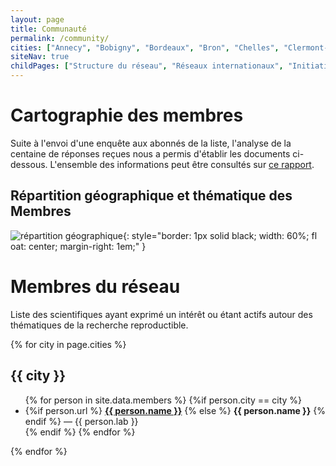 ```yaml
---
layout: page
title: Communauté
permalink: /community/
cities: ["Annecy", "Bobigny", "Bordeaux", "Bron", "Chelles", "Clermont-Ferrand", "Corte", "Dijon", "Évry",  "Gif-Sur-Yvette", "Grenoble", "Limoges", "Lyon", "Marseille", "Montpellier", "Nantes", "Nice", "Orléans", "Orsay", "Palaiseau", "Paris", "Rennes", "Rungis", "Saclay", "Strasbourg", "Tarbes", "Toulouse", "Villetaneuse", "Villeurbanne"]
siteNav: true
childPages: ["Structure du réseau", "Réseaux internationaux", "Initiatives nationales", "Initiatives internationales"]
---
```

# Cartographie des membres

Suite à l'envoi d'une enquête aux abonnés de la liste, l'analyse de la centaine de réponses reçues nous a permis d'établir les documents ci-dessous.
L'ensemble des informations peut être consultés sur [ce rapport](../assets/pdf/composition_et_distribution_du_RFRR.pdf).
## Répartition géographique et thématique des Membres

![répartition géographique](../assets/images/Carto1.png){: style="border: 1px solid black; width: 60%; fl
oat: center; margin-right: 1em;" }


# Membres du réseau

Liste des scientifiques ayant exprimé un intérêt ou étant actifs autour des thématiques de la recherche reproductible.

{% for city in page.cities %}
## {{ city }}
  <ul>
  {% for person in site.data.members %}
    {%if person.city == city %}
       <li>
       {%if person.url %}
          <b><a href="{{ person.url }}"> {{ person.name }}</a></b>
       {% else %}
          <b>{{ person.name }}</b>
       {% endif %}  
       — {{ person.lab }}
       </li>
    {% endif %}  
  {% endfor %}
  </ul>
{% endfor %}  
